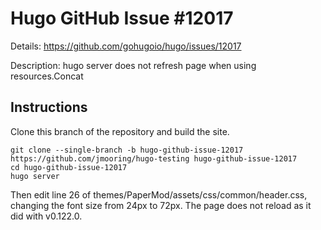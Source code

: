 # Hugo GitHub Issue #12017

Details: <https://github.com/gohugoio/hugo/issues/12017>

Description: hugo server does not refresh page when using resources.Concat

## Instructions

Clone this branch of the repository and build the site.

```text
git clone --single-branch -b hugo-github-issue-12017 https://github.com/jmooring/hugo-testing hugo-github-issue-12017
cd hugo-github-issue-12017
hugo server
```

Then edit line 26 of themes/PaperMod/assets/css/common/header.css, changing the font size from 24px to 72px. The page does not reload as it did with v0.122.0.
